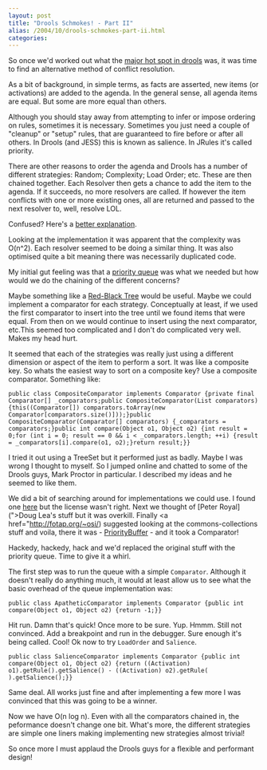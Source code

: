 ```yaml
---
layout: post
title: "Drools Schmokes! - Part II"
alias: /2004/10/drools-schmokes-part-ii.html
categories:
---
```

So once we'd worked out what the [major hot spot in drools](/blog/2004/10/05/drools-schmokes) was, it was time to find an alternative method of conflict resolution.

As a bit of background, in simple terms, as facts are asserted, new items (or activations) are added to the agenda. In the general sense, all agenda items are equal. But some are more equal than others.

Although you should stay away from attempting to infer or impose ordering on rules, sometimes it is necessary. Sometimes you just need a couple of "cleanup" or "setup" rules, that are guaranteed to fire before or after all others. In Drools (and JESS) this is known as salience. In JRules it's called priority.

There are other reasons to order the agenda and Drools has a number of different strategies: Random; Complexity; Load Order; etc. These are then chained together. Each Resolver then gets a chance to add the item to the agenda. If it succeeds, no more resolvers are called. If however the item conflicts with one or more existing ones, all are returned and passed to the next resolver to, well, resolve LOL.

Confused? Here's a [better explanation](http://www.sis.pitt.edu/~is2300dm/newtutorial/c6.html).

Looking at the implementation it was apparent that the complexity was O(n^2). Each resolver seemed to be doing a similar thing. It was also optimised quite a bit meaning there was necessarily duplicated code.

My initial gut feeling was that a [priority queue](http://www2.toki.or.id/book/AlgDesignManual/BOOK/BOOK3/NODE130.HTM) was what we needed but how would we do the chaining of the different concerns?

Maybe something like a [Red-Black Tree](http://www.geocities.com/SiliconValley/Network/1854/Rbt.html) would be useful. Maybe we could implement a comparator for each strategy. Conceptually at least, if we used the first comparator to insert into the tree until we found items that were equal. From then on we would continue to insert using the next comparator, etc.This seemed too complicated and I don't do complicated very well. Makes my head hurt.

It seemed that each of the strategies was really just using a different dimension or aspect of the item to perform a sort. It was like a composite key. So whats the easiest way to sort on a composite key? Use a composite comparator. Something like:

```
public class CompositeComparator implements Comparator {private final Comparator[] _comparators;public CompositeComparator(List comparators) {this((Comparator[]) comparators.toArray(new Comparator[comparators.size()]));}public CompositeComparator(Comparator[] comparators) {_comparators = comparators;}public int compare(Object o1, Object o2) {int result = 0;for (int i = 0; result == 0 && i < _comparators.length; ++i) {result = _comparators[i].compare(o1, o2);}return result;}}
```

I tried it out using a TreeSet but it performed just as badly. Maybe I was wrong I thought to myself. So I jumped online and chatted to some of the Drools guys, Mark Proctor in particular. I described my ideas and he seemed to like them.

We did a bit of searching around for implementations we could use. I found one [here](http://gee.cs.oswego.edu/dl/classes/EDU/oswego/cs/dl/util/concurrent/intro.html) but the license wasn't right. Next we thought of [Peter Royal](">Doug Lea's stuff</a> but it was overkill. Finally <a href="http://fotap.org/~osi/) suggested looking at the commons-collections stuff and voila, there it was - [PriorityBuffer](http://www.jdocs.com/commons-collections/3.1/api/org/apache/commons/collections/buffer/PriorityBuffer.html) - and it took a Comparator!

Hackedy, hackedy, hack and we'd replaced the original stuff with the priority queue. Time to give it a whirl.

The first step was to run the queue with a simple `Comparator`. Although it doesn't really do anything much, it would at least allow us to see what the basic overhead of the queue implementation was:

```
public class ApatheticComparator implements Comparator {public int compare(Object o1, Object o2) {return -1;}}
```

Hit run. Damn that's quick! Once more to be sure. Yup. Hmmm. Still not convinced. Add a breakpoint and run in the debugger. Sure enough it's being called. Cool! Ok now to try `LoadOrder` and `Salience`.

```
public class SalienceComparator implements Comparator {public int compare(Object o1, Object o2) {return ((Activation) o1).getRule().getSalience() - ((Activation) o2).getRule( ).getSalience();}}
```

Same deal. All works just fine and after implementing a few more I was convinced that this was going to be a winner.

Now we have O(n log n). Even with all the comparators chained in, the peformance doesn't change one bit. What's more, the different strategies are simple one liners making implementing new strategies almost trivial!

So once more I must applaud the Drools guys for a flexible and performant design!
